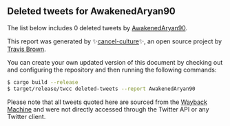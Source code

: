 ## Deleted tweets for AwakenedAryan90

The list below includes 0 deleted tweets by
[AwakenedAryan90](https://twitter.com/AwakenedAryan90).



This report was generated by ✨[cancel-culture](https://github.com/travisbrown/cancel-culture)✨,
an open source project by [Travis Brown](https://twitter.com/travisbrown).

You can create your own updated version of this document by checking out and configuring the
repository and then running the following commands:

```bash
$ cargo build --release
$ target/release/twcc deleted-tweets --report AwakenedAryan90
```

Please note that all tweets quoted here are sourced from the
[Wayback Machine](https://web.archive.org) and were not directly accessed through the Twitter API or
any Twitter client.

